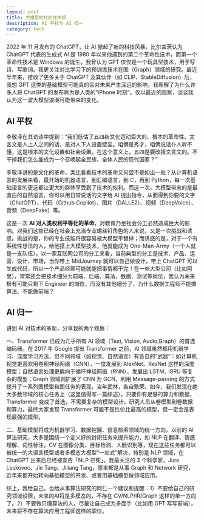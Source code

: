 ```yaml
---
layout: post
title: 大模型时代的技术观
description: AI 平权与 AI 归一
category: tech
---
```


2022 年 11 月发布的 ChatGPT，让 AI 掀起了新的科技风暴。比尔盖茨认为 ChatGPT 代表的生成式 AI 是 1980 年以来他遇到的第二个革命性技术，而第一个革命性技术是 Windows 的诞生。我曾认为 GPT 仅仅是一个玩具型技术，用于写诗、写歌词。我更关注对比学习下的预训练技术在图（Graph）领域的研究。最近半年来，接收了更多关于 ChatGPT 及其伙伴（如 CLIP、StableDiffusion）后，我想 GPT 这类的基础模型可能真的会对未来产生深远的影响，我理解了为什么许多人将 ChatGPT 的发布称为是人类的“iPhone 时刻”。仅以最近的观察，谈谈我认为这一波大模型浪潮可能带来的变化。

## AI 平权

李敬泽在其访谈中提到：“我们低估了五四新文化运动巨大的、根本的革命性。文言文是人上人之间的话，是对人下人设置壁垒。咱俩是秀才，咱俩说话仆人听不懂，这是根本的文化设置和社会设置。在这个意义上，五四是要改掉文言文的。不干掉我们怎么能成为一个召唤起全民族、全体人民的现代国家？”

李敬泽讲的是文化的革命，类比看看技术的革命又何尝不是如出一处？从计算机语言的发展来看，最开始的机器语言，到汇编语言，到 C，再到 Python，每一次基础语言的更迭都让更大的群体享受到了技术的权利。而这一次，大模型带来的是最直白的自然语言。你可以用日常说话的文字给 AI 提出指令，从而得到你要的文字（ChatGPT）、代码（Github Copilot）、图片（DALLE2）、视频（DeepVoice）、音频（DeepFake）等。

这是一次 **AI 对人类权利平等化的革命**，对教育乃至社会分工必然造成巨大的影响。对我们这些已经在社会上充当专业螺丝钉角色的人来说，又是一次挑战和诱惑。挑战的是，你的专业技能将很容易被大模型平替掉；而诱惑的是，对于一个有系统性想法的人，给他搭上大模型技术，他就能成为 One-Man-Army（一个人就是一支队伍）。以一家互联网公司的分工来看，当前典型的分工是技术、产品、运营、设计、市场，当你带上 MidJourney 就可以自己做设计，带上 ChatGPT 可以生成代码，所以一个产品经理可能就能把事情都干完！在一些大型公司（比如阿里），常常还会把技术细分为前端、后端、算法、数据、测试等岗位，我认为未来极有可能只剩下 Engineer 的岗位，而没有其他细分了，为什么数据工程师不能搞算法、不能做前端？

## AI 归一

讲到 AI 对技术的革新，分享我的两个观察：

一、Transformer 已成为几乎所有 AI 领域（Text, Vision, Audio,Graph）的首选编码器。在 2017 年 Google 提出 Transformer 之前，AI 领域虽然都用机器学习、深度学习方法，但不同领域（如视觉、自然语言）有各自的“武器”：如计算机视觉更喜欢用卷积神经网络（CNN），一度发展到 AlexNet、ResNet 这样的深度模型；自然语言处理更偏向于循环神经网络（RNN），发展出 LSTM、GRU 等复杂的模型；Graph 领域则扩展了 CNN 为 GCN，利用  Message-passing 的方式提升了一系列图模型和图任务的表现。当年武林，各自繁荣。如今，我们发现在绝大多数领域的核心任务上（这里值得写一篇综述），只要你有足够的算力和数据，Transformer 变成了首选，不需要复杂的模型设计。研究人员从卷模型到卷数据和算力，最终大家发现 Transformer 可能不是性价比最高的模型，但一定会是表现最强的模型。

二、基础模型将成为机器学习、数据挖掘、信息检索领域的统一方向。以前的 AI 算法研究，大多是围绕一个定义好的封闭任务来提升能力，如 NLP 在翻译、情感理解、词性标注，CV 在图像分类、目标检测、人脸识别等，现在这些任务都可以被统一的大语言模型或者多模态大模型“一站式”解决，特别是 NLP 领域，在 ChatGPT 出来后已经被宣告「NLP 已死」。我最关注的 3 个科学家，Jure Leskovec、Jie Tang、Jiliang Tang，原来都是从事 Graph 和 Network 研究，近年来都开始转向基础模型的开发、或者用基础模型做领域应用。

综上，我给自己，也给从事算法研究的同仁一个建议和提醒：1）不要给自己的研究领域设限，未来的AI将是多模态的，不存在 CV/NLP/IR/Graph 这样的单一方向了。2）不要做只懂算法的人，尽量让自己成为多面手（比如用 GPT 写写前端），未来将不存在算法应用工程师这样的职位。